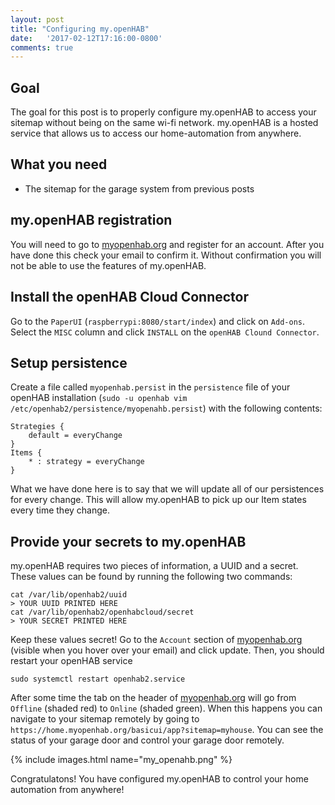 ```yaml
---
layout: post
title: "Configuring my.openHAB"
date:   '2017-02-12T17:16:00-0800'
comments: true
---
```

## Goal
The goal for this post is to properly configure my.openHAB to access your sitemap without being on the same wi-fi network. my.openHAB is a hosted service that allows us to access our home-automation from anywhere.

## What you need
* The sitemap for the garage system from previous posts

## my.openHAB registration
You will need to go to [myopenhab.org](myopenhab.org) and register for an account.  After you have done this check your email to confirm it.  Without confirmation you will not be able to use the features of my.openHAB.

## Install the openHAB Cloud Connector
Go to the `PaperUI` (`raspberrypi:8080/start/index`) and click on `Add-ons`.  Select the `MISC` column and click `INSTALL` on the `openHAB Clound Connector`.

## Setup persistence
Create a file called `myopenhab.persist` in the `persistence` file of your openHAB installation (`sudo -u openhab vim /etc/openhab2/persistence/myopenahb.persist`) with the following contents:

```
Strategies {
    default = everyChange
}
Items {
    * : strategy = everyChange
}
```

What we have done here is to say that we will update all of our persistences for every change.  This will allow my.openHAB to pick up our Item states every time they change.

## Provide your secrets to my.openHAB
my.openHAB requires two pieces of information, a UUID and a secret.  These values can be found by running the following two commands:

```shell
cat /var/lib/openhab2/uuid
> YOUR UUID PRINTED HERE
cat /var/lib/openhab2/openhabcloud/secret
> YOUR SECRET PRINTED HERE
```

Keep these values secret!  Go to the `Account` section of [myopenhab.org](myopenhab.org) (visible when you hover over your email) and click update.  Then, you should restart your openHAB service

```shell
sudo systemctl restart openhab2.service
```

After some time the tab on the header of [myopenhab.org](myopenhab.org) will go from `Offline` (shaded red) to `Online` (shaded green).  When this happens you can navigate to your sitemap remotely by going to `https://home.myopenhab.org/basicui/app?sitemap=myhouse`.  You can see the status of your garage door and control your garage door remotely.

{% include images.html name="my_openahb.png" %}

Congratulatons! You have configured my.openHAB to control your home automation from anywhere!

